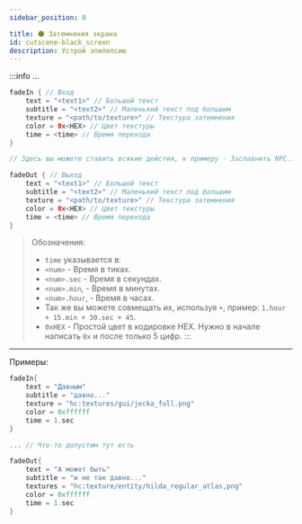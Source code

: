 ```yaml
---
sidebar_position: 0

title: 🌑 Затемнения экрана
id: cutscene-black_screen
description: Устрой эпилепсию
---
```


:::info ...
```kts
fadeIn { // Вход
    text = "<text1>" // Большой текст
    subtitle = "<text2>" // Маленький текст под большим
    texture = "<path/to/texture>" // Текстура затемнения
    color = 0х<HEX> // Цвет текстуры
    time = <time> // Время перехода
}

// Здесь вы можете ставить всякие дейстия, к примеру - Заспавнить NPC...

fadeOut { // Выход
    text = "<text1>" // Большой текст
    subtitle = "<text2>" // Маленький текст под большим
    texture = "<path/to/texture>" // Текстура затемнения
    color = 0x<HEX> // Цвет текстуры
    time = <time> // Время перехода
}
```
> Обозначения:
> - `time` указывается в:
>  - `<num>` - Время в тиках.
>  - `<num>.sec` - Время в секундах.
>  - `<num>.min`, - Время в минутах.
>  - `<num>.hour`, - Время в часах.
>  - Так же вы можете совмещать их, используя `+`, пример: `1.hour + 15.min + 30.sec + 45`.
> - `0xHEX` - Простой цвет в кодировке HEX. Нужно в начале написать `0x` и после только 5 цифр.
:::

---

Примеры:
```kts
fadeIn{
    text = "Давным"
    subtitle = "давно..."
    texture = "hc:textures/gui/jecka_full.png"
    color = 0xffffff
    time = 1.sec
}

... // Что-то допустим тут есть

fadeOut{
    text = "А может быть"
    subtitle = "и не так давно..."
    textures = "hc:texture/entity/hilda_regular_atlas,png"
    color = 0xffffff
    time = 1.sec
}
```